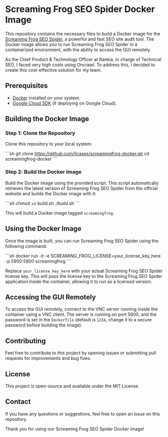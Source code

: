 # Screaming Frog SEO Spider Docker Image

This repository contains the necessary files to build a Docker image for the [Screaming Frog SEO Spider](https://www.screamingfrog.co.uk/seo-spider/), a powerful and fast SEO site audit tool. The Docker image allows you to run Screaming Frog SEO Spider in a containerized environment, with the ability to access the GUI remotely.

As the Chief Product & Technology Officer at Rankia, in charge of Technical SEO, I faced very high costs using Oncrawl. To address this, I decided to create this cost-effective solution for my team.


## Prerequisites

- [Docker](https://www.docker.com/get-started) installed on your system.
- [Google Cloud SDK](https://cloud.google.com/sdk/docs/install) (if deploying on Google Cloud).

## Building the Docker Image

### Step 1: Clone the Repository

Clone this repository to your local system:

\```sh
git clone https://github.com/jlcases/screamingfrog-docker.git
cd screamingfrog-docker
\```

### Step 2: Build the Docker Image

Build the Docker image using the provided script. This script automatically retrieves the latest version of Screaming Frog SEO Spider from the official website and builds the Docker image with it:

\```sh
chmod +x build.sh
./build.sh
\```

This will build a Docker image tagged `screamingfrog`.

## Using the Docker Image

Once the image is built, you can run Screaming Frog SEO Spider using the following command:

\```sh
docker run -it -e SCREAMING_FROG_LICENSE=your_license_key_here -p 5900:5900 screamingfrog
\```

Replace `your_license_key_here` with your actual Screaming Frog SEO Spider license key. This will pass the license key to the Screaming Frog SEO Spider application inside the container, allowing it to run as a licensed version.

## Accessing the GUI Remotely

To access the GUI remotely, connect to the VNC server running inside the container using a VNC client. The server is running on port 5900, and the password is set in the `Dockerfile` (default is `1234`, change it to a secure password before building the image).

## Contributing

Feel free to contribute to this project by opening issues or submitting pull requests for improvements and bug fixes.

## License

This project is open-source and available under the MIT License.

## Contact

If you have any questions or suggestions, feel free to open an issue on this repository.

Thank you for using our Screaming Frog SEO Spider Docker image!
